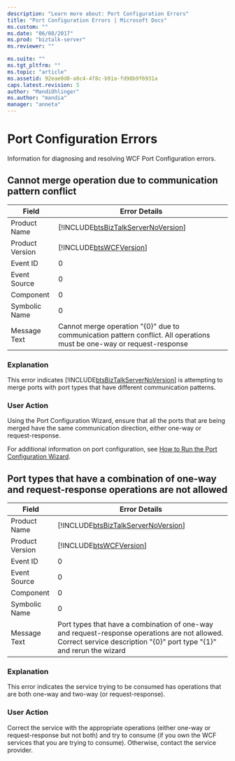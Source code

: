 ```yaml
---
description: "Learn more about: Port Configuration Errors"
title: "Port Configuration Errors | Microsoft Docs"
ms.custom: ""
ms.date: "06/08/2017"
ms.prod: "biztalk-server"
ms.reviewer: ""

ms.suite: ""
ms.tgt_pltfrm: ""
ms.topic: "article"
ms.assetid: 92eae0d8-a0c4-4f8c-b91a-fd98b9f6931a
caps.latest.revision: 5
author: "MandiOhlinger"
ms.author: "mandia"
manager: "anneta"
---
```

# Port Configuration Errors
Information for diagnosing and resolving WCF Port Configuration errors.  

## Cannot merge operation due to communication pattern conflict
  
| Field | Error Details |
|-----------------|-------------------------------------------------------------------------------------------------------------------------|
|  Product Name   |                   [!INCLUDE[btsBizTalkServerNoVersion](../includes/btsbiztalkservernoversion-md.md)]                    |
| Product Version |                               [!INCLUDE[btsWCFVersion](../includes/btswcfversion-md.md)]                                |
|    Event ID     |                                                            0                                                            |
|  Event Source   |                                                            0                                                            |
|    Component    |                                                            0                                                            |
|  Symbolic Name  |                                                            0                                                            |
|  Message Text   | Cannot merge operation "{0}" due to communication pattern conflict.  All operations must be one-way or request-response |
  
### Explanation  
 This error indicates [!INCLUDE[btsBizTalkServerNoVersion](../includes/btsbiztalkservernoversion-md.md)] is attempting to merge ports with port types that have different communication patterns.  
  
### User Action  
 Using the Port Configuration Wizard, ensure that all the ports that are being merged have the same communication direction, either one-way or request-response.  
  
 For additional information on port configuration, see [How to Run the Port Configuration Wizard](../core/how-to-run-the-port-configuration-wizard.md).
 
## Port types that have a combination of one-way and request-response operations are not allowed 
  
| Field | Error Details |
|-----------------|-----------------------------------------------------------------------------------------------------------------------------------------------------------------------|
|  Product Name   |                                          [!INCLUDE[btsBizTalkServerNoVersion](../includes/btsbiztalkservernoversion-md.md)]                                           |
| Product Version |                                                      [!INCLUDE[btsWCFVersion](../includes/btswcfversion-md.md)]                                                       |
|    Event ID     |                                                                                   0                                                                                   |
|  Event Source   |                                                                                   0                                                                                   |
|    Component    |                                                                                   0                                                                                   |
|  Symbolic Name  |                                                                                   0                                                                                   |
|  Message Text   | Port types that have a combination of one-way and request-response operations are not allowed. Correct service description "{0}" port type "{1}" and rerun the wizard |
  
### Explanation  
 This error indicates the service trying to be consumed has operations that are both one-way and two-way (or request-response).  
  
### User Action  
 Correct the service with the appropriate operations (either one-way or request-response but not both) and try to consume (if you own the WCF services that you are trying to consume). Otherwise, contact the service provider.
